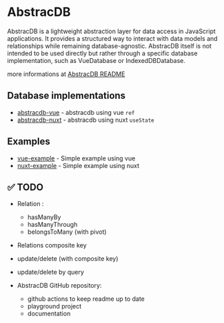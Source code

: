 # AbstracDB

AbstracDB is a lightweight abstraction layer for data access in JavaScript applications. It provides a structured way to interact with data models and relationships while remaining database-agnostic. 
AbstracDB itself is not intended to be used directly but rather through a specific database implementation, such as VueDatabase or IndexedDBDatabase.

more informations at [AbstracDB README](https://github.com/etienne1698/abstracdb/tree/main/packages/abstracdb)

## Database implementations

- [abstracdb-vue](https://github.com/etienne1698/abstracdb/tree/main/packages/abstracdb-vue) - abstracdb using vue `ref`
- [abstracdb-nuxt](https://github.com/etienne1698/abstracdb/tree/main/packages/abstracdb-nuxt) - abstracdb using nuxt `useState`

## Examples

- [vue-example](https://github.com/etienne1698/abstracdb/tree/main/examples/vue-example) - Simple example using vue
- [nuxt-example](https://github.com/etienne1698/abstracdb/tree/main/examples/nuxt-example) - Simple example using nuxt

## ✅ TODO

- Relation :
  - hasManyBy
  - hasManyThrough
  - belongsToMany (with pivot)
- Relations composite key
- update/delete (with composite key)
- update/delete by query


- AbstracDB GitHub repository:
  - github actions to keep readme up to date
  - playground project
  - documentation